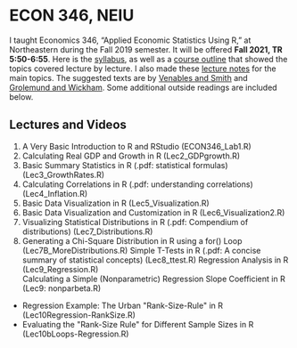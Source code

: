 # ECON 346, NEIU

I taught Economics 346, “Applied Economic Statistics Using R,”  at Northeastern during the Fall 2019 semester. 
It will be offered **Fall 2021, TR 5:50-6:55**.
Here is the [syllabus](https://docs.google.com/viewer?a=v&pid=sites&srcid=ZGVmYXVsdGRvbWFpbnxzd2hlZ2VydHl8Z3g6MmQxZTA1ODk1ZWIxMzdjNQ), as well as a [course outline](https://docs.google.com/viewer?a=v&pid=sites&srcid=ZGVmYXVsdGRvbWFpbnxzd2hlZ2VydHl8Z3g6N2I5YTRlYTg5Y2MwMGExZA) that showed the topics covered lecture by lecture.
I also made these [lecture notes](https://docs.google.com/viewer?a=v&pid=sites&srcid=ZGVmYXVsdGRvbWFpbnxzd2hlZ2VydHl8Z3g6MmJlNjRjY2NhYjViNDZhMw) for the main topics. 
The suggested texts are by [Venables and Smith](https://cran.r-project.org/doc/manuals/r-release/R-intro.pdf) and [Grolemund and Wickham](https://r4ds.had.co.nz/). Some additional outside readings are included below.

## Lectures and Videos
1. A Very Basic Introduction to R and RStudio                                                            (ECON346_Lab1.R) 
2. Calculating Real GDP and Growth in R                                                                   (Lec2_GDPgrowth.R) 
3. Basic Summary Statistics in R (.pdf: statistical formulas)                                        (Lec3_GrowthRates.R) 
4. Calculating Correlations in R   (.pdf: understanding correlations)                             (Lec4_Inflation.R) 
5. Basic Data Visualization in R                                                                                 (Lec5_Visualization.R) 
6. Basic Data Visualization and Customization in R                                                     (Lec6_Visualization2.R) 
7. Visualizing Statistical Distributions in R (.pdf: Compendium of distributions)             (Lec7_Distributions.R)
8. Generating a Chi-Square Distribution in R using a for() Loop                                   (Lec7B_MoreDistributions.R) 
 Simple T-Tests in R                    (.pdf: A concise summary of statistical concepts)    (Lec8_ttest.R) 
 Regression Analysis in R                                                                                       (Lec9_Regression.R)       
 Calculating a Simple (Nonparametric) Regression Slope Coefficient in R                    (Lec9: nonparbeta.R)                                                                     
* Regression Example: The Urban "Rank-Size-Rule" in R                                            (Lec10Regression-RankSize.R) 
* Evaluating the "Rank-Size Rule" for Different Sample Sizes in R                               (Lec10bLoops-Regression.R)  
